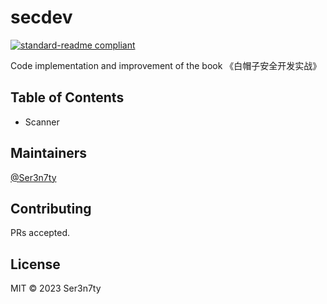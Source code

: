 # secdev

[![standard-readme compliant](https://img.shields.io/badge/standard--readme-OK-green.svg?style=flat-square)](https://github.com/RichardLitt/standard-readme)


Code implementation and improvement of the book 《白帽子安全开发实战》


## Table of Contents

- Scanner



## Maintainers

[@Ser3n7ty](https://github.com/Ser3n7ty)

## Contributing

PRs accepted.

## License

MIT © 2023 Ser3n7ty
